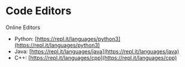 # Code Editors

Online Editors

* Python: [https://repl.it/languages/python3](https://repl.it/languages/python3)
* Java: [https://repl.it/languages/java](https://repl.it/languages/java)
* C++: [https://repl.it/languages/cpp](https://repl.it/languages/cpp)


